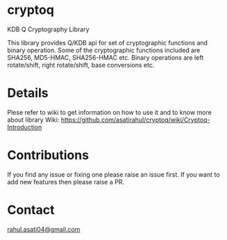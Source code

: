 # cryptoq
KDB Q Cryptography Library
  
This library provides Q/KDB api for set of cryptographic functions and binary operation. Some of the cryptographic functions included are SHA256, MD5-HMAC, SHA256-HMAC etc.  Binary operations are left rotate/shift, right rotate/shift, base conversions etc.

# Details
Plese refer to wiki to get information on how to use it and to know more about library
Wiki: https://github.com/asatirahul/cryptoq/wiki/Cryptoq-Introduction

# Contributions
If you find any issue or fixing one please raise an issue first. If you want to add new features then please raise a PR.

# Contact
rahul.asati04@gmail.com
